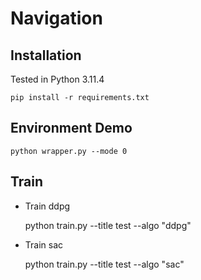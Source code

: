 # Navigation

## Installation
Tested in Python 3.11.4

    pip install -r requirements.txt

## Environment Demo

    python wrapper.py --mode 0

## Train
- Train ddpg

    python train.py --title test --algo "ddpg"

- Train sac

    python train.py --title test --algo "sac"
